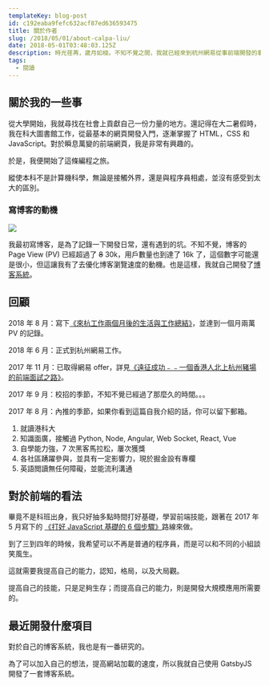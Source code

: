 ```yaml
---
templateKey: blog-post
id: c192eaba9fefc632acf87ed636593475
title: 關於作者
slug: /2018/05/01/about-calpa-liu/
date: 2018-05-01T03:48:03.125Z
description: 時光荏苒，歲月如梭。不知不覺之間，我就已經來到杭州網易從事前端開發的事業。過去，我在香港科技大學就讀化學及環境工程，期間自學前端技術。
tags:
  - 閱讀
---
```


## 關於我的一些事

從大學開始，我就尋找在社會上貢獻自己一份力量的地方。還記得在大二暑假時，我在科大圖書館工作，從最基本的網頁開發入門，逐漸掌握了 HTML，CSS 和 JavaScript。對於瞬息萬變的前端網頁，我是非常有興趣的。

於是，我便開始了這條編程之旅。

縱使本科不是計算機科學，無論是接觸外界，還是與程序員相處，並沒有感受到太大的區別。

### 寫博客的動機

![](https://i.imgur.com/pimaXpl.png)

我最初寫博客，是為了記錄一下開發日常，還有遇到的坑。不知不覺，博客的 Page View (PV) 已經超過了 ~~8~~ 30k，用戶數量也到達了 16k 了，這個數字可能還是很小，但這讓我有了去優化博客瀏覽速度的動機。也是這樣，我就自己開發了[博客系統][2]。

## 回顧

2018 年 8 月：寫下[《來杭工作兩個月後的生活與工作總結》][3]，並達到一個月兩萬 PV 的記錄。

2018 年 6 月：正式到杭州網易工作。

2017 年 11 月：已取得網易 offer，詳見[《遠征成功﹣﹣一個香港人北上杭州豬場的前端面試之路》][4]。

2017 年 9 月：校招的季節，不知不覺已經過了那麼久的時間。。。

2017 年 8 月：內推的季節，如果你看到這篇自我介紹的話，你可以留下郵箱。

1. 就讀港科大
2. 知識面廣，接觸過 Python, Node, Angular, Web Socket, React, Vue
3. 自學能力強，7 次黑客馬拉松，屢次獲獎
4. 各社區踴躍參與，並具有一定影響力，現於掘金設有專欄
5. 英語閲讀無任何障礙，並能流利溝通

## 對於前端的看法

畢竟不是科班出身，我只好抽多點時間打好基礎，學習前端技能，跟著在 2017 年 5 月寫下的 [《打好 JavaScript 基礎的 6 個步驟》][5]路線來做。

到了三到四年的時候，我希望可以不再是普通的程序員，而是可以和不同的小組談笑風生。

這就需要我提高自己的能力，認知，格局，以及大局觀。

提高自己的技能，只是足夠生存；而提高自己的能力，則是開發大規模應用所需要的。

## 最近開發什麼項目

對於自己的博客系統，我也是有一番研究的。

為了可以加入自己的想法，提高網站加載的速度，所以我就自己使用 GatsbyJS 開發了一套博客系統。

[1]: /2017/11/06/hackathon-summary
[2]: https://github.com/calpa/blog
[3]: /2018/08/19/summary-after-two-months-hang-zhou-life/
[4]: /2017/09/30/hang-zhou-interview-summary/
[5]: /2017/05/21/learn-javascript-in-six-steps/
